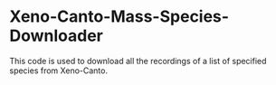 # Xeno-Canto-Mass-Species-Downloader
This code is used to download all the recordings of a list of specified species from Xeno-Canto.
